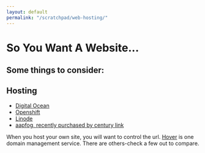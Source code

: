 ```yaml
---
layout: default
permalink: "/scratchpad/web-hosting/"
---
```


<h1>So You Want A Website...</h1>

<h2>Some things to consider:</h2>
<p>

<h2>Hosting</h2>
<p>
<ul>
<li><a href="https://www.digitalocean.com">Digital Ocean</a></li>
<li><a href="https://www.openshift.com">Openshift</a></li>
<li><a href="https://www.linode.com">Linode</a></li>
<li><a href="https://www.appfog.com">aapfog, recently purchased by century link</a></li>
</ul>

<p>When you host your own site, you will want to control the url.
<a href="https://www.hover.com">Hover</a> is one domain management
service. There are others-check a few out to compare.</p>

